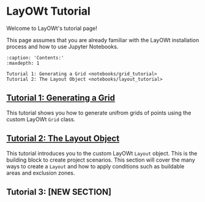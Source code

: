 # LayOWt Tutorial

Welcome to LayOWt's tutorial page!

This page assumes that you are already familiar with the LayOWt installation process and how to use Jupyter Notebooks.

```{toctree}
:caption: 'Contents:'
:maxdepth: 1

Tutorial 1: Generating a Grid <notebooks/grid_tutorial>
Tutorial 2: The Layout Object <notebooks/layout_tutorial>
```

## [Tutorial 1: Generating a Grid](notebooks/grid_tutorial)

This tutorial shows you how to generate unifrom grids of points using the custom LayOWt `Grid` class.

## [Tutorial 2: The Layout Object](notebooks/layout_tutorial)

This tutorial introduces you to the custom LayOWt `Layout` object. This is the building block to create project scenarios.
This section will cover the many ways to create a `Layout` and how to apply conditions such as buildable areas and exclusion zones.

## Tutorial 3: [NEW SECTION]